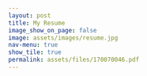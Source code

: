 ```yaml
---
layout: post
title: My Resume
image_show_on_page: false
image: assets/images/resume.jpg
nav-menu: true
show_tile: true
permalink: assets/files/170070046.pdf
---
```

<!-- <iframe src="https://drive.google.com/viewerng/viewer?embedded=true&url={{ site.url }}/assets/files/170070046.pdf" width="100%" height="3000px"> </iframe>
 -->
<!-- [resume](../assets/files/170070046.pdf) -->
